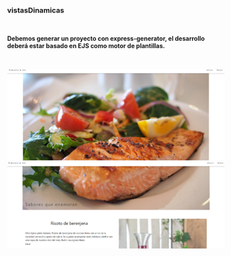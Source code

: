### vistasDinamicas 

<br>

**Debemos generar un proyecto con express-generator, el desarrollo deberá estar basado
en EJS como motor de plantillas.**

<br>

![preview](https://github.com/lizzytag12/vistasDinamicas/blob/master/public/images/vistasDinamicas..png)
![preview](https://github.com/lizzytag12/vistasDinamicas/blob/master/public/images/vistasdinamicas.png)
